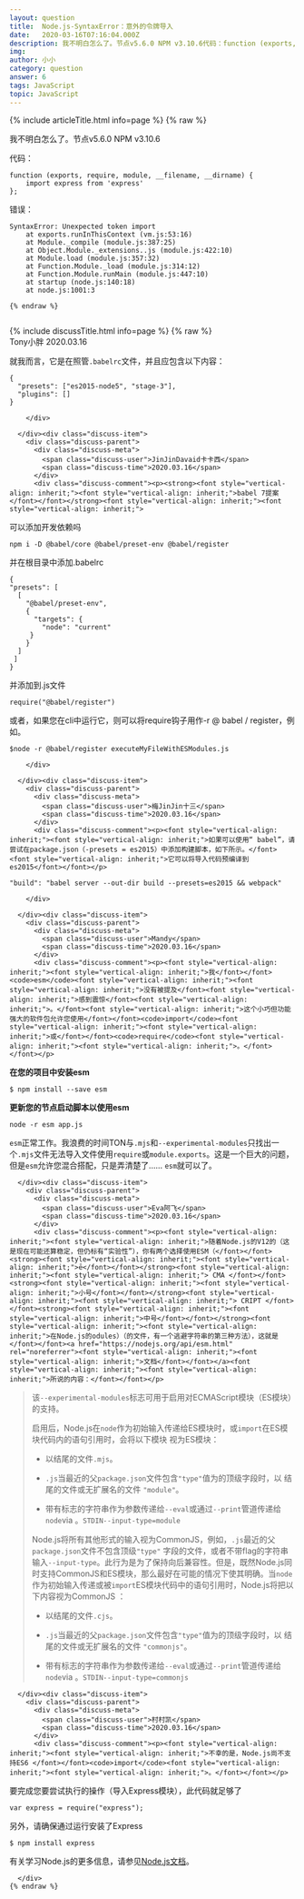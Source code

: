 ```yaml
---
layout: question
title:  Node.js-SyntaxError：意外的令牌导入
date:   2020-03-16T07:16:04.000Z
description: 我不明白怎么了。节点v5.6.0 NPM v3.10.6代码：function (exports, require, module, __fil...
img: 
author: 小小
category: question
answer: 6
tags: JavaScript
topic: JavaScript
---
```

<div class="article-root">
  <div class="article">
    {% include articleTitle.html info=page %}
    {% raw %}
    <div class="article-content"><p><font style="vertical-align: inherit;"><font style="vertical-align: inherit;">我不明白怎么了。</font><font style="vertical-align: inherit;">节点v5.6.0 NPM v3.10.6</font></font></p>

<p><font style="vertical-align: inherit;"><font style="vertical-align: inherit;">代码：
</font></font></p>

<pre><code>function (exports, require, module, __filename, __dirname) {<font></font>
    import express from 'express'<font></font>
};<font></font>
</code></pre>

<p><font style="vertical-align: inherit;"><font style="vertical-align: inherit;">错误：</font></font></p>

<pre><code>SyntaxError: Unexpected token import<font></font>
    at exports.runInThisContext (vm.js:53:16)<font></font>
    at Module._compile (module.js:387:25)<font></font>
    at Object.Module._extensions..js (module.js:422:10)<font></font>
    at Module.load (module.js:357:32)<font></font>
    at Function.Module._load (module.js:314:12)<font></font>
    at Function.Module.runMain (module.js:447:10)<font></font>
    at startup (node.js:140:18)<font></font>
    at node.js:1001:3<font></font>
</code></pre></div>
    {% endraw %}
  </div>
  <p style="height: 0;width:0;overflow: hidden;"> 第1785篇《Node.js-SyntaxError：意外的令牌导入》来自Winter(https://github.com/aiyld/aiyld.github.io)的站点</p>
  <div class="discuss-wrapper">
    {% include discussTitle.html info=page %}
    {% raw %}
    <div class="discuss-item">
        <div class="discuss-parent">
          <div class="discuss-meta">
            <span class="discuss-user">Tony小胖</span>
            <span class="discuss-time">2020.03.16</span>
          </div>
          <div class="discuss-comment"><p><font style="vertical-align: inherit;"><font style="vertical-align: inherit;">就我而言，它是在照管</font></font><code>.babelrc</code><font style="vertical-align: inherit;"><font style="vertical-align: inherit;">文件，并且应包含以下内容：</font></font></p>

<pre><code>{<font></font>
  "presets": ["es2015-node5", "stage-3"],<font></font>
  "plugins": []<font></font>
}<font></font>
</code></pre></div>
        </div>
        
      </div><div class="discuss-item">
        <div class="discuss-parent">
          <div class="discuss-meta">
            <span class="discuss-user">JinJinDavaid卡卡西</span>
            <span class="discuss-time">2020.03.16</span>
          </div>
          <div class="discuss-comment"><p><strong><font style="vertical-align: inherit;"><font style="vertical-align: inherit;">babel 7提案</font></font></strong><font style="vertical-align: inherit;"><font style="vertical-align: inherit;"> 
可以添加开发依赖吗</font></font></p>

<pre><code>npm i -D @babel/core @babel/preset-env @babel/register
</code></pre>

<p><font style="vertical-align: inherit;"><font style="vertical-align: inherit;">并在根目录中添加.babelrc</font></font></p>

<pre><code>{<font></font>
"presets": [<font></font>
  [<font></font>
    "@babel/preset-env",<font></font>
    {<font></font>
      "targets": {<font></font>
        "node": "current"<font></font>
     }<font></font>
    }<font></font>
  ]<font></font>
 ]<font></font>
}<font></font>
</code></pre>

<p><font style="vertical-align: inherit;"><font style="vertical-align: inherit;">并添加到.js文件</font></font></p>

<pre><code>require("@babel/register")
</code></pre>

<p><font style="vertical-align: inherit;"><font style="vertical-align: inherit;">或者，如果您在cli中运行它，则可以将require钩子用作-r @ babel / register，例如。</font></font></p>

<pre><code>$node -r @babel/register executeMyFileWithESModules.js
</code></pre></div>
        </div>
        
      </div><div class="discuss-item">
        <div class="discuss-parent">
          <div class="discuss-meta">
            <span class="discuss-user">梅JinJin十三</span>
            <span class="discuss-time">2020.03.16</span>
          </div>
          <div class="discuss-comment"><p><font style="vertical-align: inherit;"><font style="vertical-align: inherit;">如果可以使用“ babel”，请尝试在package.json（-presets = es2015）中添加构建脚本，如下所示。</font><font style="vertical-align: inherit;">它可以将导入代码预编译到es2015</font></font></p>

<pre><code>"build": "babel server --out-dir build --presets=es2015 &amp;&amp; webpack"
</code></pre></div>
        </div>
        
      </div><div class="discuss-item">
        <div class="discuss-parent">
          <div class="discuss-meta">
            <span class="discuss-user">Mandy</span>
            <span class="discuss-time">2020.03.16</span>
          </div>
          <div class="discuss-comment"><p><font style="vertical-align: inherit;"><font style="vertical-align: inherit;">我</font></font><code>esm</code><font style="vertical-align: inherit;"><font style="vertical-align: inherit;">没有被提及</font><font style="vertical-align: inherit;">感到震惊</font><font style="vertical-align: inherit;">。</font><font style="vertical-align: inherit;">这个小巧但功能强大的软件包允许您使用</font></font><code>import</code><font style="vertical-align: inherit;"><font style="vertical-align: inherit;">或</font></font><code>require</code><font style="vertical-align: inherit;"><font style="vertical-align: inherit;">。</font></font></p>

<p><strong><font style="vertical-align: inherit;"><font style="vertical-align: inherit;">在您的项目中安装esm</font></font></strong></p>

<p><code>$ npm install --save esm</code></p>

<p><strong><font style="vertical-align: inherit;"><font style="vertical-align: inherit;">更新您的节点启动脚本以使用esm</font></font></strong></p>

<p><code>node -r esm app.js</code></p>

<p><code>esm</code><font style="vertical-align: inherit;"><font style="vertical-align: inherit;">正常工作。</font><font style="vertical-align: inherit;">我浪费的时间TON与</font></font><code>.mjs</code><font style="vertical-align: inherit;"><font style="vertical-align: inherit;">和</font></font><code>--experimental-modules</code><font style="vertical-align: inherit;"><font style="vertical-align: inherit;">只找出一个</font></font><code>.mjs</code><font style="vertical-align: inherit;"><font style="vertical-align: inherit;">文件无法导入文件使用</font></font><code>require</code><font style="vertical-align: inherit;"><font style="vertical-align: inherit;">或</font></font><code>module.exports</code><font style="vertical-align: inherit;"><font style="vertical-align: inherit;">。</font><font style="vertical-align: inherit;">这是一个巨大的问题，但是</font></font><code>esm</code><font style="vertical-align: inherit;"><font style="vertical-align: inherit;">允许您混合搭配，只是弄清楚了…… </font></font><code>esm</code><font style="vertical-align: inherit;"><font style="vertical-align: inherit;">就可以了。</font></font></p></div>
        </div>
        
      </div><div class="discuss-item">
        <div class="discuss-parent">
          <div class="discuss-meta">
            <span class="discuss-user">Eva阿飞</span>
            <span class="discuss-time">2020.03.16</span>
          </div>
          <div class="discuss-comment"><p><font style="vertical-align: inherit;"><font style="vertical-align: inherit;">随着Node.js的V12的（这是现在可能还算稳定，但仍标有“实验性”），你有两个选择使用ESM（</font></font><strong><font style="vertical-align: inherit;"><font style="vertical-align: inherit;">ē</font></font></strong><font style="vertical-align: inherit;"><font style="vertical-align: inherit;"> CMA </font></font><strong><font style="vertical-align: inherit;"><font style="vertical-align: inherit;">小号</font></font></strong><font style="vertical-align: inherit;"><font style="vertical-align: inherit;"> CRIPT </font></font><strong><font style="vertical-align: inherit;"><font style="vertical-align: inherit;">中号</font></font></strong><font style="vertical-align: inherit;"><font style="vertical-align: inherit;">在Node.js的odules）（的文件，有一个逃避字符串的第三种方法），这就是</font></font><a href="https://nodejs.org/api/esm.html" rel="noreferrer"><font style="vertical-align: inherit;"><font style="vertical-align: inherit;">文档</font></font></a><font style="vertical-align: inherit;"><font style="vertical-align: inherit;">所说的内容：</font></font></p>

<blockquote>
<p><font style="vertical-align: inherit;"><font style="vertical-align: inherit;">该</font></font><code>--experimental-modules</code><font style="vertical-align: inherit;"><font style="vertical-align: inherit;">标志可用于启用对ECMAScript模块（ES模块）的支持。</font></font></p>
<p><font style="vertical-align: inherit;"><font style="vertical-align: inherit;">启用后，Node.js在</font></font><code>node</code><font style="vertical-align: inherit;"><font style="vertical-align: inherit;">作为初始输入</font><font style="vertical-align: inherit;">传递给ES模块时</font><font style="vertical-align: inherit;">，或</font></font><code>import</code><font style="vertical-align: inherit;"><font style="vertical-align: inherit;">在ES模块代码内</font><font style="vertical-align: inherit;">的</font><font style="vertical-align: inherit;">语句</font><font style="vertical-align: inherit;">引用</font><font style="vertical-align: inherit;">时，会将以下模块
 </font><font style="vertical-align: inherit;">视为</font><font style="vertical-align: inherit;">ES模块：</font></font></p>
<ul>
<li>
<p><font style="vertical-align: inherit;"><font style="vertical-align: inherit;">以结尾的文件</font></font><code>.mjs</code><font style="vertical-align: inherit;"><font style="vertical-align: inherit;">。</font></font></p>
</li>
<li>
<p><font style="vertical-align: inherit;"></font><code>.js</code><font style="vertical-align: inherit;"><font style="vertical-align: inherit;">当最近的父</font></font><code>package.json</code><font style="vertical-align: inherit;"><font style="vertical-align: inherit;">文件包含</font></font><code>"type"</code><font style="vertical-align: inherit;"><font style="vertical-align: inherit;">值为的</font><font style="vertical-align: inherit;">顶级字段时</font><font style="vertical-align: inherit;">，以
 </font><font style="vertical-align: inherit;">结尾的</font><font style="vertical-align: inherit;">文件或无扩展名的文件
 </font></font><code>"module"</code><font style="vertical-align: inherit;"><font style="vertical-align: inherit;">。</font></font></p>
</li>
<li>
<p><font style="vertical-align: inherit;"><font style="vertical-align: inherit;">带有标志的</font><font style="vertical-align: inherit;">字符串作为参数传递给</font></font><code>--eval</code><font style="vertical-align: inherit;"><font style="vertical-align: inherit;">或</font><font style="vertical-align: inherit;">通过</font></font><code>--print</code><font style="vertical-align: inherit;"><font style="vertical-align: inherit;">管道传递给
 </font></font><code>node</code><font style="vertical-align: inherit;"><font style="vertical-align: inherit;">via </font><font style="vertical-align: inherit;">。</font></font><code>STDIN</code><font style="vertical-align: inherit;"></font><code>--input-type=module</code><font style="vertical-align: inherit;"></font></p>
</li>
</ul>
<p><font style="vertical-align: inherit;"><font style="vertical-align: inherit;">Node.js将所有其他形式的输入视为CommonJS，例如，</font></font><code>.js</code><font style="vertical-align: inherit;"><font style="vertical-align: inherit;">最近的父</font></font><code>package.json</code><font style="vertical-align: inherit;"><font style="vertical-align: inherit;">文件不包含顶级</font></font><code>"type"</code><font style="vertical-align: inherit;"><font style="vertical-align: inherit;">
字段的文件，或者不带flag的字符串输入</font></font><code>--input-type</code><font style="vertical-align: inherit;"><font style="vertical-align: inherit;">。</font><font style="vertical-align: inherit;">此行为是为了保持向后兼容性。</font><font style="vertical-align: inherit;">但是，既然Node.js同时支持CommonJS和ES模块，那么最好在可能的情况下使其明确。</font><font style="vertical-align: inherit;">当</font></font><code>node</code><font style="vertical-align: inherit;"><font style="vertical-align: inherit;">作为初始输入</font><font style="vertical-align: inherit;">传递</font><font style="vertical-align: inherit;">或被</font></font><code>import</code><font style="vertical-align: inherit;"><font style="vertical-align: inherit;">ES模块代码中的语句</font><font style="vertical-align: inherit;">引用时，</font><font style="vertical-align: inherit;">Node.js将把以下内容视为CommonJS </font><font style="vertical-align: inherit;">：</font></font></p>
<ul>
<li>
<p><font style="vertical-align: inherit;"><font style="vertical-align: inherit;">以结尾的文件</font></font><code>.cjs</code><font style="vertical-align: inherit;"><font style="vertical-align: inherit;">。</font></font></p>
</li>
<li>
<p><font style="vertical-align: inherit;"></font><code>.js</code><font style="vertical-align: inherit;"><font style="vertical-align: inherit;">当最近的父</font></font><code>package.json</code><font style="vertical-align: inherit;"><font style="vertical-align: inherit;">文件包含</font></font><code>"type"</code><font style="vertical-align: inherit;"><font style="vertical-align: inherit;">值为的</font><font style="vertical-align: inherit;">顶级字段时</font><font style="vertical-align: inherit;">，以
 </font><font style="vertical-align: inherit;">结尾的</font><font style="vertical-align: inherit;">文件或无扩展名的文件
 </font></font><code>"commonjs"</code><font style="vertical-align: inherit;"><font style="vertical-align: inherit;">。</font></font></p>
</li>
<li>
<p><font style="vertical-align: inherit;"><font style="vertical-align: inherit;">带有标志的</font><font style="vertical-align: inherit;">字符串作为参数传递给</font></font><code>--eval</code><font style="vertical-align: inherit;"><font style="vertical-align: inherit;">或</font><font style="vertical-align: inherit;">通过</font></font><code>--print</code><font style="vertical-align: inherit;"><font style="vertical-align: inherit;">管道传递给
 </font></font><code>node</code><font style="vertical-align: inherit;"><font style="vertical-align: inherit;">via </font><font style="vertical-align: inherit;">。</font></font><code>STDIN</code><font style="vertical-align: inherit;"></font><code>--input-type=commonjs</code><font style="vertical-align: inherit;"></font></p>
</li>
</ul>
</blockquote></div>
        </div>
        
      </div><div class="discuss-item">
        <div class="discuss-parent">
          <div class="discuss-meta">
            <span class="discuss-user">村村凯</span>
            <span class="discuss-time">2020.03.16</span>
          </div>
          <div class="discuss-comment"><p><font style="vertical-align: inherit;"><font style="vertical-align: inherit;">不幸的是，Node.js尚不支持ES6 </font></font><code>import</code><font style="vertical-align: inherit;"><font style="vertical-align: inherit;">。</font></font></p>

<p><font style="vertical-align: inherit;"><font style="vertical-align: inherit;">要完成您要尝试执行的操作（导入Express模块​​），此代码就足够了</font></font></p>

<pre><code>var express = require("express");
</code></pre>

<p><font style="vertical-align: inherit;"><font style="vertical-align: inherit;">另外，请确保通过运行安装了Express</font></font></p>

<pre><code>$ npm install express
</code></pre>

<p><font style="vertical-align: inherit;"><font style="vertical-align: inherit;">有关学习Node.js的更多信息，</font><font style="vertical-align: inherit;">请参见</font></font><a href="https://nodejs.org/en/docs/" rel="noreferrer"><font style="vertical-align: inherit;"><font style="vertical-align: inherit;">Node.js文档</font></font></a><font style="vertical-align: inherit;"><font style="vertical-align: inherit;">。</font></font></p></div>
        </div>
        
      </div>
    {% endraw %}
  </div>
<div>
